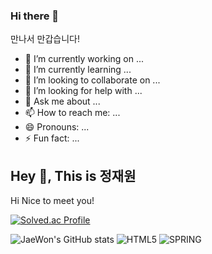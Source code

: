 ### Hi there 👋
만나서 만갑습니다!

- 🔭 I’m currently working on ...
- 🌱 I’m currently learning ...
- 👯 I’m looking to collaborate on ...
- 🤔 I’m looking for help with ...
- 💬 Ask me about ...
- 📫 How to reach me: ...
- 😄 Pronouns: ...
- ⚡ Fun fact: ...

## Hey 👋, This is 정재원
<p align='left'>Hi Nice to meet you!</p>

[![Solved.ac Profile](http://mazassumnida.wtf/api/v2/generate_badge?boj=highsoul09)](https://solved.ac/highsoul09/)

![JaeWon's GitHub stats](https://github-readme-stats.vercel.app/api?username=JaeWonna&theme=dark&show_icons=true)
<img alt="HTML5" src ="https://img.shields.io/badge/HTML5-E34F26.svg?&style=flat-square&logo=HTML5&logoColor=white"/>
<img alt="SPRING" src ="https://img.shields.io/badge/HTML5-#6DB33F.svg?&style=flat-square&logo=SPRING&logoColor=white"/>


